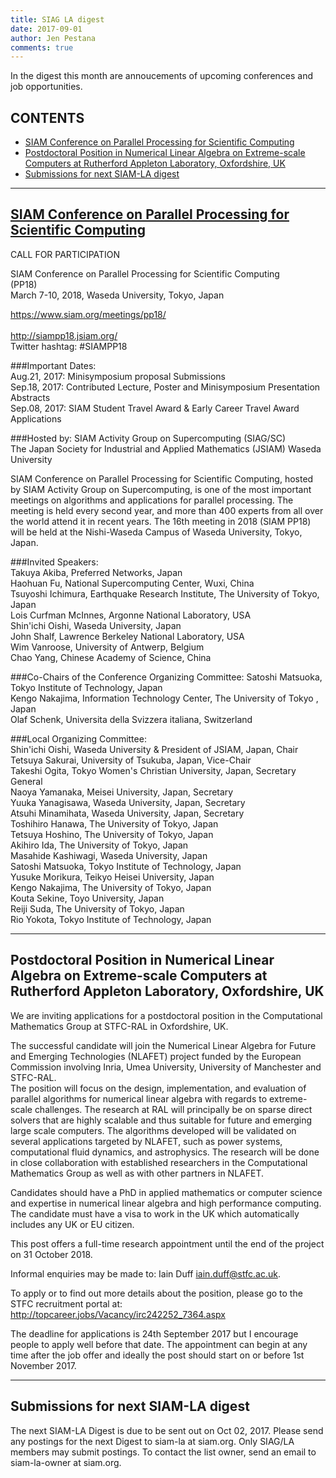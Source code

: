 ```yaml
---
title: SIAG LA digest
date: 2017-09-01
author: Jen Pestana
comments: true
---
```




In the digest this month are annoucements of upcoming conferences and job opportunities.

## CONTENTS

- [SIAM Conference on Parallel Processing for Scientific Computing](#nav0)
- [Postdoctoral Position in Numerical Linear Algebra on Extreme-scale Computers at Rutherford Appleton Laboratory, Oxfordshire, UK](#nav1)
- [Submissions for next SIAM-LA digest](#nav2)

---------------

## <a name="nav0"></a><a href="https://www.siam.org/meetings/pp18/">SIAM Conference on Parallel Processing for Scientific Computing</a>
CALL FOR PARTICIPATION

SIAM Conference on Parallel Processing for Scientific Computing  
(PP18)  
March 7-10, 2018, Waseda University, Tokyo, Japan 

<https://www.siam.org/meetings/pp18/><br />  
<http://siampp18.jsiam.org/>  
Twitter hashtag: #SIAMPP18  


###Important Dates:  
Aug.21, 2017: Minisymposium proposal Submissions  
Sep.18, 2017: Contributed Lecture, Poster and Minisymposium 
Presentation Abstracts  
Sep.08, 2017: SIAM Student Travel Award & Early Career Travel Award 
Applications  

###Hosted by:
SIAM Activity Group on Supercomputing (SIAG/SC)  
The Japan Society for Industrial and Applied Mathematics (JSIAM)
Waseda University

SIAM Conference on Parallel Processing for Scientific Computing, hosted
by SIAM Activity Group on
Supercomputing, is one of the most important meetings on algorithms and
applications for parallel
processing. The meeting is held every second year, and more than 400 
experts from all over the world
attend it in recent years. The 16th meeting in 2018 (SIAM PP18) will be
held at the Nishi-Waseda
Campus of Waseda University, Tokyo, Japan.


###Invited Speakers:  
Takuya Akiba, Preferred Networks, Japan  
Haohuan Fu, National Supercomputing Center, Wuxi, China  
Tsuyoshi Ichimura, Earthquake Research Institute, The University of 
Tokyo, Japan  
Lois Curfman McInnes, Argonne National Laboratory, USA  
Shin'ichi Oishi, Waseda University, Japan  
John Shalf, Lawrence Berkeley National Laboratory, USA  
Wim Vanroose, University of Antwerp, Belgium  
Chao Yang, Chinese Academy of Science, China  

###Co-Chairs of the Conference Organizing Committee:
Satoshi Matsuoka, Tokyo Institute of Technology, Japan  
Kengo Nakajima, Information Technology Center, The University of 
Tokyo , Japan  
Olaf Schenk, Universita della Svizzera italiana, Switzerland  

###Local Organizing Committee:  
Shin'ichi Oishi, Waseda University & President of JSIAM, Japan, Chair  
Tetsuya Sakurai, University of Tsukuba, Japan, Vice-Chair  
Takeshi Ogita, Tokyo Women's Christian University, Japan, Secretary 
General  
Naoya Yamanaka, Meisei University, Japan, Secretary  
Yuuka Yanagisawa, Waseda University, Japan, Secretary  
Atsuhi Minamihata, Waseda University, Japan, Secretary  
Toshihiro Hanawa, The University of Tokyo, Japan  
Tetsuya Hoshino, The University of Tokyo, Japan  
Akihiro Ida, The University of Tokyo, Japan  
Masahide Kashiwagi, Waseda University, Japan  
Satoshi Matsuoka, Tokyo Institute of Technology, Japan  
Yusuke Morikura, Teikyo Heisei University, Japan  
Kengo Nakajima, The University of Tokyo, Japan  
Kouta Sekine, Toyo University, Japan  
Reiji Suda, The University of Tokyo, Japan  
Rio Yokota, Tokyo Institute of Technology, Japan

---------------

## <a name="nav1">Postdoctoral Position in Numerical Linear Algebra on Extreme-scale Computers at Rutherford Appleton Laboratory, Oxfordshire, UK</a>

We are inviting applications for a postdoctoral position in the Computational
Mathematics Group at STFC-RAL in Oxfordshire, UK.

The successful candidate will join  the Numerical Linear Algebra for Future 
and Emerging Technologies (NLAFET) project funded by the European Commission 
involving Inria, Umea University, University of Manchester and STFC-RAL.  
The position will focus on the design, implementation, and evaluation of
parallel algorithms for numerical linear algebra with regards to
extreme-scale challenges.  The  research at RAL will principally be on 
sparse direct solvers that are highly scalable and thus suitable for future 
and emerging large scale computers.  The algorithms developed will be 
validated on several applications targeted by NLAFET, such as power systems, 
computational fluid dynamics, and astrophysics.  The research will be done in 
close collaboration with established researchers in the Computational 
Mathematics Group as well as with other partners in NLAFET.

Candidates should have a PhD in applied mathematics or computer
science and expertise in numerical linear algebra and high
performance computing. The candidate must have a visa to work in the UK
which automatically includes any UK or EU citizen.

This post offers a full-time research appointment until the end of the
project on 31 October 2018.

Informal enquiries may be made to: Iain Duff <iain.duff@stfc.ac.uk>.

To apply or to find out more details about the position,
please go to the STFC recruitment portal at:
<http://topcareer.jobs/Vacancy/irc242252_7364.aspx>

The deadline for applications is 24th September 2017 but I encourage people to
apply well before that date.  The appointment can begin at any time after
the job offer and ideally the post should start on or before 1st November 2017.

---------------

## <a name="nav2">Submissions for next SIAM-LA digest</a>

The next SIAM-LA Digest is due to be sent out on Oct 02, 2017.
Please send any postings for the next Digest to siam-la at siam.org. 
Only SIAG/LA members may submit postings.  To contact the list owner, 
send an email to siam-la-owner at siam.org.
